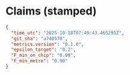 # Claims (stamped)

```json
{
  "time_utc": "2025-10-18T07:49:43.465291Z",
  "git_sha": "a740570",
  "metrics.version": "0.1.0",
  "epsilon_target": "0.2",
  "F_min_on_chip": "0.99",
  "F_min_metro": "0.90"
}
```

